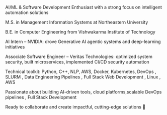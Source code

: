 AI/ML & Software Development Enthusiast with a strong focus on intelligent automation solutions

M.S. in Management Information Systems at Northeastern University

B.E. in Computer Engineering from Vishwakarma Institute of Technology

AI Intern – NVIDIA: drove Generative AI agentic systems and deep-learning initiatives

Associate Software Engineer – Veritas Technologies: optimized system security, built microservices, implemented CI/CD security automation

Technical toolkit: Python, C++, NLP, AWS, Docker, Kubernetes, DevOps , SLURM , Data Engineering Pipelines , Full Stack Web Development , Linux , AWS

Passionate about building AI-driven tools, cloud platforms,scalable DevOps pipelines , Full Stack Development 

Ready to collaborate and create impactful, cutting-edge solutions 🚀
